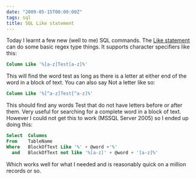 ```yaml
---
date: "2009-05-15T00:00:00Z"
tags: sql
title: SQL Like statement
---
```


Today I learnt a few new (well to me) SQL commands.  The [Like statement][ddart-like] can do some basic regex type things.  It supports character specifiers like this:

```sql
Column Like '%[a-z]Test[a-z]%'
```

This will find the word test as long as there is a letter at either end of the word in a block of text.  You can also say Not a letter like so:

```sql
Column Like '%[^a-z]Test[^a-z]%'
```

This should find any words Test that do not have letters before or after them. Very useful for searching for a complete word in a block of text.  However I could not get this to work (MSSQL Server 2005) so I ended up doing this:

```sql
Select 	Columns
From	TableName
Where	BlockOfText Like '%' + @word +'%'
  and	BlockOfText not like '%[a-z]' + @word + '[a-z]%'
```

Which works well for what I needed and is reasonably quick on a million records or so.

[ddart-like]: http://doc.ddart.net/mssql/sql70/la-lz_2.htm
